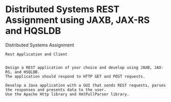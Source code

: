 # Distributed Systems REST Assignment using JAXB, JAX-RS and HQSLDB

Distributed Systems Assignment

	Rest Application and Client


	Design a REST application of your choice and develop using JAXB, JAX-RS, and HSQLDB. 
	The application should respond to HTTP GET and POST requests.

	Develop a Java application with a GUI that sends REST requests, parses the responses and presents data to the user. 
	Use the Apache Http library and XmlPullParser library.

